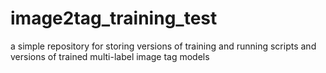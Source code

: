 # image2tag_training_test
a simple repository for storing versions of training and running scripts and versions of trained multi-label image tag models
